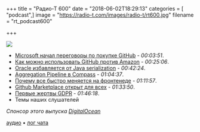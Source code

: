 +++
title = "Радио-Т 600"
date = "2018-06-02T18:29:13"
categories = [ "podcast",]
image = "https://radio-t.com/images/radio-t/rt600.jpg"
filename = "rt_podcast600"

+++

![](https://radio-t.com/images/radio-t/rt600.jpg)

- [Microsoft начал переговоры по покупке GitHub](http://www.businessinsider.com/2-billion-startup-github-could-be-for-sale-microsoft-2018-5) - *00:03:51*.
- [Как можно использовать GitHub против Amazon](https://www.businessinsider.com.au/why-microsoft-should-buy-github-2018-6) - *00:25:06*.
- [Oracle избавляется от Java serialization](https://www.infoworld.com/article/3275924/java/oracle-plans-to-dump-risky-java-serialization.html) - *00:42:24*.
- [Aggregation Pipeline в Compass](https://www.mongodb.com/blog/post/introducing-the-aggregation-pipeline-builder-in-mongodb-compass) - *01:04:37*.
- [Почему все быстро меняется на фронтенеде](http://www.breck-mckye.com/blog/2018/05/why-is-front-end-development-so-unstable/) - *01:11:57*.
- [Github Marketplace открыт для всех](https://thenextweb.com/dd/2018/05/31/developers-can-now-upload-apps-to-the-github-marketplace-for-free/) - *01:33:50*.
- [Первые жертвы GDPR](https://jacquesmattheij.com/so-your-start-up-receive-the-nightmare-gdpr-letter) - *01:46:18*.
- Темы наших слушателей

*Спонсор этого выпуска [DigitalOcean](https://www.digitalocean.com)*


[аудио](https://cdn.radio-t.com/rt_podcast600.mp3) • [лог чата](http://chat.radio-t.com/logs/radio-t-600.html)
<audio src="https://cdn.radio-t.com/rt_podcast600.mp3" preload="none"></audio>